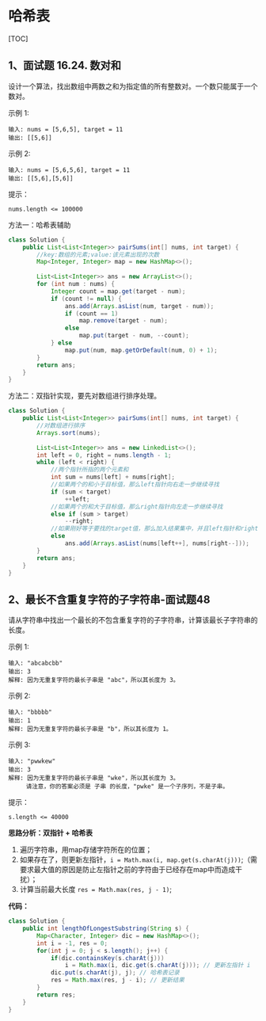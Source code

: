 # 哈希表

[TOC]

## 1、面试题 16.24. 数对和

设计一个算法，找出数组中两数之和为指定值的所有整数对。一个数只能属于一个数对。

示例 1:

```
输入: nums = [5,6,5], target = 11
输出: [[5,6]]
```

示例 2:

```
输入: nums = [5,6,5,6], target = 11
输出: [[5,6],[5,6]]
```

提示：

    nums.length <= 100000

方法一：哈希表辅助

```java
class Solution {
    public List<List<Integer>> pairSums(int[] nums, int target) {
        //key:数组的元素;value:该元素出现的次数
        Map<Integer, Integer> map = new HashMap<>();
        
        List<List<Integer>> ans = new ArrayList<>();
        for (int num : nums) {
            Integer count = map.get(target - num);
            if (count != null) {
                ans.add(Arrays.asList(num, target - num));
                if (count == 1)
                    map.remove(target - num);
                else
                    map.put(target - num, --count);
            } else 
                map.put(num, map.getOrDefault(num, 0) + 1);
        }
        return ans;
    }
}
```

方法二：双指针实现，要先对数组进行排序处理。

```java
class Solution {
    public List<List<Integer>> pairSums(int[] nums, int target) {
        //对数组进行排序
        Arrays.sort(nums);
        
        List<List<Integer>> ans = new LinkedList<>();
        int left = 0, right = nums.length - 1;
        while (left < right) {
            //两个指针所指的两个元素和
            int sum = nums[left] + nums[right];
            //如果两个的和小于目标值，那么left指针向右走一步继续寻找
            if (sum < target)
                ++left;
            //如果两个的和大于目标值，那么right指针向左走一步继续寻找
            else if (sum > target)
                --right;
            //如果刚好等于要找的target值，那么加入结果集中，并且left指针和right指针分别向右和向左走一步(因为一个数只能属于一个数对)
            else 
                ans.add(Arrays.asList(nums[left++], nums[right--]));
        }
        return ans;
    }
}
```

## 2、最长不含重复字符的子字符串-面试题48

请从字符串中找出一个最长的不包含重复字符的子字符串，计算该最长子字符串的长度。

示例 1:

```
输入: "abcabcbb"
输出: 3 
解释: 因为无重复字符的最长子串是 "abc"，所以其长度为 3。
```

示例 2:

```
输入: "bbbbb"
输出: 1
解释: 因为无重复字符的最长子串是 "b"，所以其长度为 1。
```

示例 3:

```
输入: "pwwkew"
输出: 3
解释: 因为无重复字符的最长子串是 "wke"，所以其长度为 3。
     请注意，你的答案必须是 子串 的长度，"pwke" 是一个子序列，不是子串。
```

提示：

    s.length <= 40000

**思路分析：双指针 + 哈希表**

1. 遍历字符串，用map存储字符所在的位置；
2. 如果存在了，则更新左指针，`i = Math.max(i, map.get(s.charAt(j)))`;（需要求最大值的原因是防止左指针之前的字符由于已经存在map中而造成干扰）；
3. 计算当前最大长度 `res = Math.max(res, j - 1)`;

**代码：**

```java
class Solution {
    public int lengthOfLongestSubstring(String s) {
        Map<Character, Integer> dic = new HashMap<>();
        int i = -1, res = 0;
        for(int j = 0; j < s.length(); j++) {
            if(dic.containsKey(s.charAt(j)))
                i = Math.max(i, dic.get(s.charAt(j))); // 更新左指针 i
            dic.put(s.charAt(j), j); // 哈希表记录
            res = Math.max(res, j - i); // 更新结果
        }
        return res;
    }
} 
```

